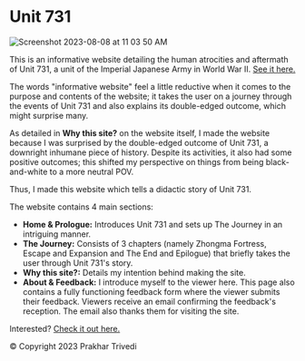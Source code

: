 # Unit 731

![Screenshot 2023-08-08 at 11 03 50 AM](https://github.com/Prakhar896/Unit-731/assets/53103894/8532a0ea-5ae8-467d-9b72-4dbdffc3c96b)

This is an informative website detailing the human atrocities and aftermath of Unit 731, a unit of the Imperial Japanese Army in World War II. [See it here.](https://prakhar896.github.io/Unit-731)

The words "informative website" feel a little reductive when it comes to the purpose and contents of the website; it takes the user on a journey through the events of Unit 731 and also explains its double-edged outcome, which might surprise many.

As detailed in **Why this site?** on the website itself, I made the website because I was surprised by the double-edged outcome of Unit 731, a downright inhumane piece of history. Despite its activities, it also had some positive outcomes; this shifted my perspective on things from being black-and-white to a more neutral POV.

Thus, I made this website which tells a didactic story of Unit 731.

The website contains 4 main sections:
- **Home & Prologue:** Introduces Unit 731 and sets up The Journey in an intriguing manner.
- **The Journey:** Consists of 3 chapters (namely Zhongma Fortress, Escape and Expansion and The End and Epilogue) that briefly takes the user through Unit 731's story.
- **Why this site?:** Details my intention behind making the site.
- **About & Feedback:** I introduce myself to the viewer here. This page also contains a fully functioning feedback form where the viewer submits their feedback. Viewers receive an email confirming the feedback's reception. The email also thanks them for visiting the site.


Interested? [Check it out here.](https://prakhar896.github.io/Unit-731)

©️ Copyright 2023 Prakhar Trivedi
